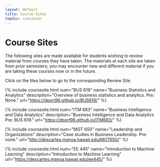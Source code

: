 ```yaml
---
layout: default
title: Course Sites
topdiv: container
---
```


# Course Sites

The following sites are made available for students wishing to review material from courses they have taken.  The materials at each site are taken from prior semesters; you may encounter new and different material if you are taking these courses now or in the future.

Click on the tiles below to go to the corresponding Review Site.

<div class="row">

 {% include coursesite.html num="BUS 619" name="Business Statistics and Analytics" description="Overview of business statistics and analytics. Pre: None." url="https://dport96.github.io/BUS619/" %}

 {% include coursesite.html num="ITM 683" name="Business Intelligence and Data Analytics" description="Business Intelligence and Data Analytics Pre: BUS 619." url="https://dport96.github.io/ITM683/" %}

 {% include coursesite.html num="MGT 650" name="Leadership and Organizations" description="Case studies in Business Leadership. Pre: none." url="http://descartes.manoa.hawaii.edu/MGT650/" %}

</div>

<div class="row">

{% include coursesite.html num="EE 445" name="Introduction to Machine Learning" description="Introduction to Machine Learning" url="https://descartes.manoa.hawaii.edu/ee445/" %}
 
</div>
 

